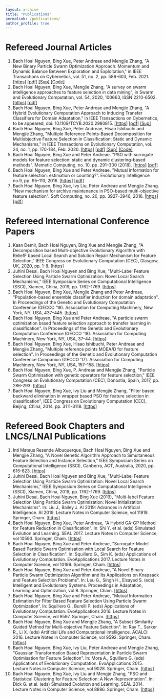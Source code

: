 ```yaml
---
layout: archive
title: "Publications"
permalink: /publications/
author_profile: true
---
```


# **Refereed Journal Articles**
1. Bach Hoai Nguyen, Bing Xue, Peter Andreae and Mengjie Zhang, "A New Binary Particle Swarm Optimization Approach: Momentum and Dynamic Balance Between Exploration and Exploitation," in IEEE Transactions on Cybernetics, vol. 51, no. 2, pp. 589-603, Feb. 2021. [[https]](https://ieeexplore.ieee.org/abstract/document/8866743) [[pdf]](https://github.com/HoaiBach/HoaiBach.github.io/blob/9ba562f5d13a0b337ab90ba8ac093c5c1c59dbb5/files/StickyPSO/SBPSO.pdf) [[Sup]](https://github.com/HoaiBach/HoaiBach.github.io/blob/2331fdb28ff4285e6e94633b50a311d9ab2da82f/files/StickyPSO/SBPSOSup.pdf) [[Code]](https://github.com/HoaiBach/HoaiBach.github.io/blob/2331fdb28ff4285e6e94633b50a311d9ab2da82f/files/StickyPSO/SourceSBPSO.zip)
2. Bach Hoai Nguyen, Bing Xue, Mengjie Zhang, "A survey on swarm intelligence approaches to feature selection in data mining", in Swarm and Evolutionary Computation, vol. 54, 2020, 100663, ISSN 2210-6502. [[https]](https://www.sciencedirect.com/science/article/pii/S2210650219303104) [[pdf]](https://github.com/HoaiBach/HoaiBach.github.io/blob/2331fdb28ff4285e6e94633b50a311d9ab2da82f/files/Survey/SSurvey.pdf)
3. Bach Hoai Nguyen, Bing Xue, Peter Andreae and Mengjie Zhang, "A Hybrid Evolutionary Computation Approach to Inducing Transfer Classifiers for Domain Adaptation," in IEEE Transactions on Cybernetics, to be appeared, doi: 10.1109/TCYB.2020.2980815. [[https]](https://ieeexplore.ieee.org/abstract/document/9061130) [[pdf]](https://github.com/HoaiBach/HoaiBach.github.io/blob/872fae05a8a14361ec07754f85d3c1bd08110aa3/files/GMEDA/GMEDA_final.pdf) [[Sup]](https://github.com/HoaiBach/HoaiBach.github.io/blob/872fae05a8a14361ec07754f85d3c1bd08110aa3/files/GMEDA/GMEDASup.pdf)
4. Bach Hoai Nguyen, Bing Xue, Peter Andreae, Hisao Ishibuchi and Mengjie Zhang, "Multiple Reference Points-Based Decomposition for Multiobjective Feature Selection in Classification: Static and Dynamic Mechanisms," in IEEE Transactions on Evolutionary Computation, vol. 24, no. 1, pp. 170-184, Feb. 2020. [[https]](https://ieeexplore.ieee.org/abstract/document/8703157) [[pdf]](https://github.com/HoaiBach/HoaiBach.github.io/blob/44d61cb9322f69c1699bb0ebc5776f064cb9903a/files/MOEADFS/MOEADFS.pdf) [[Sup]](https://github.com/HoaiBach/HoaiBach.github.io/blob/44d61cb9322f69c1699bb0ebc5776f064cb9903a/files/MOEADFS/MOEADFS_sup.pdf) [[Code]](https://github.com/HoaiBach/HoaiBach.github.io/blob/44d61cb9322f69c1699bb0ebc5776f064cb9903a/files/MOEADFS/MOEAD-FS.zip)
5. Bach Hoai Nguyen, Bing Xue and Peter Andreae. "PSO with surrogate models for feature selection: static and dynamic clustering-based methods". Memetic Computing, no. 10, pp. 291–300 (2018). [[https]](https://link.springer.com/article/10.1007/s12293-018-0254-9) [[pdf]](https://github.com/HoaiBach/HoaiBach.github.io/blob/44d61cb9322f69c1699bb0ebc5776f064cb9903a/files/SurrogateFS/SurrogateFS.pdf)
6. Bach Hoai Nguyen, Bing Xue and Peter Andreae. "Mutual information for feature selection: estimation or counting?". Evolutionary Intelligence no.9, pp. 95–110, 2016. [[https]](https://link.springer.com/article/10.1007/s12065-016-0143-4) [[pdf]](https://github.com/HoaiBach/HoaiBach.github.io/blob/44d61cb9322f69c1699bb0ebc5776f064cb9903a/files/MIFS/MIFS.pdf)
7. Bach Hoai Nguyen, Bing Xue, Ivy Liu, Peter Andreae and Mengjie Zhang. "New mechanism for archive maintenance in PSO-based multi-objective feature selection". Soft Computing, no. 20, pp. 3927–3946, 2016. [[https]](https://link.springer.com/article/10.1007/s00500-016-2128-8) [[pdf]](https://github.com/HoaiBach/HoaiBach.github.io/blob/44d61cb9322f69c1699bb0ebc5776f064cb9903a/files/ISRPSO/ISRPSO.pdf)

# **Refereed International Conference Papers**
1. Kaan Demir, Bach Hoai Nguyen, Bing Xue and Mengjie Zhang, "A Decomposition based Multi-objective Evolutionary Algorithm with ReliefF based Local Search and Solution Repair Mechanism for Feature Selection," IEEE Congress on Evolutionary Computation (CEC), Glasgow, UK, 2020, pp. 1-8. [[https]](https://ieeexplore.ieee.org/abstract/document/9185590)
2. Juhini Desai, Bach Hoai Nguyen and Bing Xue, "Multi-Label Feature Selection Using Particle Swarm Optimization: Novel Local Search Mechanisms," IEEE Symposium Series on Computational Intelligence (SSCI), Xiamen, China, 2019, pp. 1762-1769. [[https]](https://ieeexplore.ieee.org/abstract/document/9002734)
3. Bach Hoai Nguyen, Bing Xue, Mengjie Zhang and Peter Andreae, "Population-based ensemble classifier induction for domain adaptation". In Proceedings of the Genetic and Evolutionary Computation Conference (GECCO '19). Association for Computing Machinery, New York, NY, USA, 437–445. [[https]](https://dl.acm.org/doi/abs/10.1145/3321707.3321716)
4. Bach Hoai Nguyen, Bing Xue and Peter Andreae, "A particle swarm optimization based feature selection approach to transfer learning in classification". In Proceedings of the Genetic and Evolutionary Computation Conference (GECCO '18). Association for Computing Machinery, New York, NY, USA, 37–44. [[https]](https://dl.acm.org/doi/abs/10.1145/3205455.3205540)
5. Bach Hoai Nguyen, Bing Xue, Hisao Ishibuchi, Peter Andreae and Mengjie Zhang, "Multiple reference points MOEA/D for feature selection". In Proceedings of the Genetic and Evolutionary Computation Conference Companion (GECCO '17). Association for Computing Machinery, New York, NY, USA, 157–158. [[https]](https://dl.acm.org/doi/abs/10.1145/3067695.3075985)
6. Bach Hoai Nguyen, Bing Xue, P. Andreae and Mengjie Zhang, "Particle Swarm Optimisation with genetic operators for feature selection," IEEE Congress on Evolutionary Computation (CEC), Donostia, Spain, 2017, pp. 286-293. [[https]](https://ieeexplore.ieee.org/abstract/document/7969325)
7. Bach Hoai Nguyen, Bing Xue, Ivy Liu and Mengjie Zhang, "Filter based backward elimination in wrapper based PSO for feature selection in classification", IEEE Congress on Evolutionary Computation (CEC), Beijing, China, 2014, pp. 3111-3118. [[https]](https://ieeexplore.ieee.org/abstract/document/6900657)

# **Refereed Book Chapters and LNCS/LNAI Publications**
1. Inti Mateus Resende Albuquerque, Bach Hoai Nguyen, Bing Xue and Mengjie Zhang, "A Novel Genetic Algorithm Approach to Simultaneous Feature Selection and Instance Selection," IEEE Symposium Series on Computational Intelligence (SSCI), Canberra, ACT, Australia, 2020, pp. 616-623. [[https]](https://ieeexplore.ieee.org/abstract/document/9308307)
2. Juhini Desai, Bach Hoai Nguyen and Bing Xue, "Multi-Label Feature Selection Using Particle Swarm Optimization: Novel Local Search Mechanisms," IEEE Symposium Series on Computational Intelligence (SSCI), Xiamen, China, 2019, pp. 1762-1769. [[https]](https://ieeexplore.ieee.org/abstract/document/9002734)
3. Juhini Desai, Bach Hoai Nguyen, Bing Xue (2019), "Multi-label Feature Selection Using Particle Swarm Optimization: Novel Initialization Mechanisms". In: Liu J., Bailey J. AI 2019: Advances in Artificial Intelligence. AI 2019. Lecture Notes in Computer Science, vol 11919. Springer, Cham. [[https]](https://link.springer.com/chapter/10.1007/978-3-030-35288-2_41)
4. Bach Hoai Nguyen, Bing Xue, Peter Andreae, "A Hybrid GA-GP Method for Feature Reduction in Classification". In: Shi Y. et al. (eds) Simulated Evolution and Learning. SEAL 2017. Lecture Notes in Computer Science, vol 10593. Springer, Cham. [[https]](https://link.springer.com/chapter/10.1007/978-3-319-68759-9_48)
5. Bach Hoai Nguyen, Bing Xue and Peter Andreae, "Surrogate-Model Based Particle Swarm Optimisation with Local Search for Feature Selection in Classification". In: Squillero G., Sim K. (eds) Applications of Evolutionary Computation. EvoApplications 2017. Lecture Notes in Computer Science, vol 10199. Springer, Cham. [[https]](https://link.springer.com/chapter/10.1007/978-3-319-55849-3_32)
6. Bach Hoai Nguyen, Bing Xue and Peter Andreae, "A Novel Binary Particle Swarm Optimization Algorithm and Its Applications on Knapsack and Feature Selection Problems". In: Leu G., Singh H., Elsayed S. (eds) Intelligent and Evolutionary Systems. Proceedings in Adaptation, Learning and Optimization, vol 8. Springer, Cham. [[https]](https://link.springer.com/chapter/10.1007/978-3-319-49049-6_23)
7. Bach Hoai Nguyen, Bing Xue and Peter Andreae, "Mutual Information Estimation for Filter Based Feature Selection Using Particle Swarm Optimization". In: Squillero G., Burelli P. (eds) Applications of Evolutionary Computation. EvoApplications 2016. Lecture Notes in Computer Science, vol 9597. Springer, Cham. [[https]](https://link.springer.com/chapter/10.1007/978-3-319-31204-0_46)
8. Bach Hoai Nguyen, Bing Xue and Mengjie Zhang, "A Subset Similarity Guided Method for Multi-objective Feature Selection". In: Ray T., Sarker R., Li X. (eds) Artificial Life and Computational Intelligence. ACALCI 2016. Lecture Notes in Computer Science, vol 9592. Springer, Cham. [[https]](https://link.springer.com/chapter/10.1007/978-3-319-28270-1_25)
9. Bach Hoai Nguyen, Bing Xue, Ivy Liu, Peter Andreae and Mengjie Zhang, "Gaussian Transformation Based Representation in Particle Swarm Optimisation for Feature Selection". In: Mora A., Squillero G. (eds) Applications of Evolutionary Computation. EvoApplications 2015. Lecture Notes in Computer Science, vol 9028. Springer, Cham. [[https]](https://link.springer.com/chapter/10.1007/978-3-319-16549-3_44)
10. Bach Hoai Nguyen, Bing Xue, Ivy Liu and Mengje Zhang, "PSO and Statistical Clustering for Feature Selection: A New Representation". In: Dick G. et al. (eds) Simulated Evolution and Learning. SEAL 2014. Lecture Notes in Computer Science, vol 8886. Springer, Cham. [[https]](https://link.springer.com/chapter/10.1007/978-3-319-13563-2_48)
